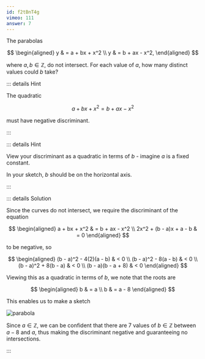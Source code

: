 ```yaml
---
id: f2tBnT4g
vimeo: 111
answer: 7
---
```


The parabolas

$$
\begin{aligned}
y & = a + bx + x^2 \\
y & = b + ax - x^2,
\end{aligned}
$$

where $a,b \in \mathbb{Z},$ do not intersect. For each value of $a$, how many
distinct values could $b$ take?

<AnswerInput :answer="$frontmatter.answer" />

::: details Hint

The quadratic

$$
a + bx + x^2 = b + ax - x^2
$$

must have negative discriminant.

:::

::: details Hint

View your discriminant as a quadratic in terms of $b$ - imagine $a$ is a fixed
constant.

In your sketch, $b$ should be on the horizontal axis.

:::

::: details Solution

Since the curves do not intersect, we require the discriminant of the equation

$$
\begin{aligned}
a + bx + x^2 & = b + ax - x^2 \\
2x^2 + (b - a)x + a - b & = 0
\end{aligned}
$$

to be negative, so

$$
\begin{aligned}
(b - a)^2 - 4(2)(a - b) & < 0 \\
(b - a)^2 - 8(a - b) & < 0 \\
(b - a)^2 + 8(b - a) & < 0 \\
(b - a)(b - a + 8) & < 0
\end{aligned}
$$

Viewing this as a quadratic in terms of $b$, we note that the roots are

$$
\begin{aligned}
b & = a \\
b & = a - 8
\end{aligned}
$$

This enables us to make a sketch

![parabola](/img/learn/quadratic-inequalities-10.svg)

Since $a \in \mathbb{Z}$, we can be confident that there are $7$ values of
$b \in \mathbb{Z}$ between $a - 8$ and $a$, thus making the discriminant
negative and guaranteeing no intersections.

:::
